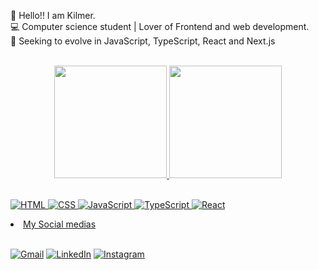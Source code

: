👋 Hello!! I am Kilmer.<br>
💻 Computer science student | Lover of Frontend and web development.<br>
🚀 Seeking to evolve in JavaScript, TypeScript, React and Next.js

<div align="center">
  <br>
  <a href="https://github.com/Kilmer11">
  <img height="180em" src="https://github-readme-stats.vercel.app/api?username=Kilmer11&show_icons=true&theme=dracula&include_all_commits=true&count_private=true"/>
  <img height="180em" src="https://github-readme-stats.vercel.app/api/top-langs/?username=Kilmer11&layout=compact&langs_count=7&theme=dracula"/>
</div>
 
<div> 
  <br>
  
  ![HTML](https://img.shields.io/badge/HTML5-E34F26?style=for-the-badge&logo=html5&logoColor=white)
  ![CSS](https://img.shields.io/badge/CSS3-1572B6?style=for-the-badge&logo=css3&logoColor=white)
  ![JavaScript](https://img.shields.io/badge/JavaScript-323330?style=for-the-badge&logo=javascript&logoColor=F7DF1E)
  ![TypeScript](https://img.shields.io/badge/TypeScript-007ACC?style=for-the-badge&logo=typescript&logoColor=white)
  ![React](https://img.shields.io/badge/React-20232A?style=for-the-badge&logo=react&logoColor=61DAFB)
</div>

<div>
  <li>My Social medias</li><br>
  
  [![Gmail](https://img.shields.io/badge/Gmail-D14836?style=for-the-badge&logo=gmail&logoColor=white)](mailto:kilmerandrade45@gmail.com)
  [![LinkedIn](https://img.shields.io/badge/LinkedIn-blue?style=for-the-badge&logo=linkedin&logoColor=white)](https://linkedin.com/in/kilmer-andrade-4780b530a/)
  [![Instagram](https://img.shields.io/badge/Instagram-E4405F?style=for-the-badge&logo=instagram&logoColor=white)](https://instagram.com/kilmer11/)
</div>
